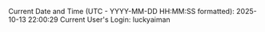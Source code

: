 Current Date and Time (UTC - YYYY-MM-DD HH:MM:SS formatted): 2025-10-13 22:00:29
Current User's Login: luckyaiman
